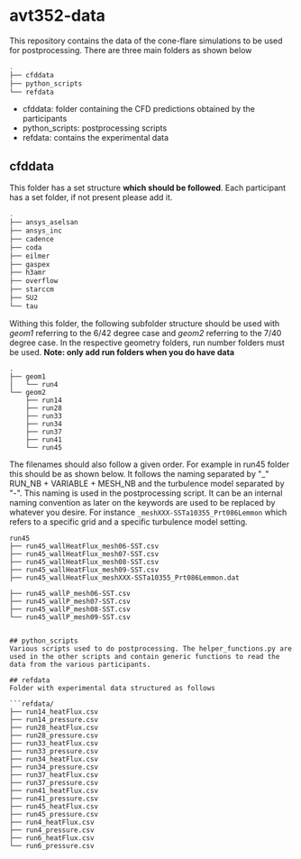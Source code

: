 # avt352-data

This repository contains the data of the cone-flare simulations to be used for postprocessing. There are three main folders as shown below

```bash
.
├── cfddata
├── python_scripts
└── refdata
```

- cfddata: folder containing the CFD predictions obtained by the participants
- python_scripts: postprocessing scripts
- refdata: contains the experimental data

## cfddata
This folder has a set structure **which should be followed**. Each participant has a set folder, if not present please add it. 

```bash
.
├── ansys_aselsan
├── ansys_inc
├── cadence
├── coda
├── eilmer
├── gaspex
├── h3amr
├── overflow
├── starccm
├── SU2
└── tau
```

Withing this folder, the following subfolder structure should be used with *geom1* referring to the 6/42 degree case and *geom2* referring to the 7/40 degree case. In the respective geometry folders, run number folders must be used. **Note: only add run folders when you do have data**

```
.
├── geom1
│   └── run4
└── geom2
    ├── run14
    ├── run28
    ├── run33
    ├── run34
    ├── run37
    ├── run41
    └── run45
```

The filenames should also follow a given order. For example in run45 folder this should be as shown below. It follows the naming separated by "_" RUN_NB  + VARIABLE +  MESH_NB  and the turbulence model separated by "-".  This naming is used in the postprocessing script. It can be an internal naming convention as later on the keywords are used to be replaced by whatever you desire. For instance ```_meshXXX-SSTa10355_Prt086Lemmon``` which refers to a specific grid and a specific turbulence model setting.

```
run45
├── run45_wallHeatFlux_mesh06-SST.csv
├── run45_wallHeatFlux_mesh07-SST.csv
├── run45_wallHeatFlux_mesh08-SST.csv
├── run45_wallHeatFlux_mesh09-SST.csv
├── run45_wallHeatFlux_meshXXX-SSTa10355_Prt086Lemmon.dat

├── run45_wallP_mesh06-SST.csv
├── run45_wallP_mesh07-SST.csv
├── run45_wallP_mesh08-SST.csv
└── run45_wallP_mesh09-SST.csv


## python_scripts
Various scripts used to do postprocessing. The helper_functions.py are used in the other scripts and contain generic functions to read the data from the various participants.

## refdata
Folder with experimental data structured as follows

```refdata/
├── run14_heatFlux.csv
├── run14_pressure.csv
├── run28_heatFlux.csv
├── run28_pressure.csv
├── run33_heatFlux.csv
├── run33_pressure.csv
├── run34_heatFlux.csv
├── run34_pressure.csv
├── run37_heatFlux.csv
├── run37_pressure.csv
├── run41_heatFlux.csv
├── run41_pressure.csv
├── run45_heatFlux.csv
├── run45_pressure.csv
├── run4_heatFlux.csv
├── run4_pressure.csv
├── run6_heatFlux.csv
└── run6_pressure.csv
```